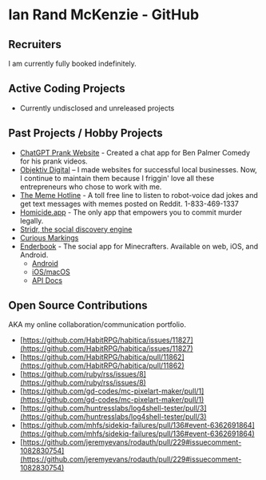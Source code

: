 # Ian Rand McKenzie - GitHub

## Recruiters

I am currently fully booked indefinitely.

## Active Coding Projects
* Currently undisclosed and unreleased projects


## Past Projects / Hobby Projects
* [ChatGPT Prank Website](https://www.youtube.com/watch?v=5cDe5vkq9cs) - Created a chat app for Ben Palmer Comedy for his prank videos.
* [Objektiv Digital](https://objektiv.digital) – I made websites for successful local businesses. Now, I continue to maintain them because I friggin' love all these entrepreneurs who chose to work with me.
* [The Meme Hotline](tel:+18334691337) - A toll free line to listen to robot-voice dad jokes and get text messages with memes posted on Reddit. 1-833-469-1337
* [Homicide.app](https://homicide.app) - The only app that empowers you to commit murder legally.
* [Stridr, the social discovery engine](https://ianrandmckenzie.com/stridr-social-process-work/)
* [Curious Markings](https://ianrandmckenzie.com/curious-markings-process-work/)
* [Enderbook](https://enderbook.com) - The social app for Minecrafters. Available on web, iOS, and Android.
  - [Android](https://play.google.com/store/apps/details?id=com.enderbook.app)
  - [iOS/macOS](https://apps.apple.com/app/enderbook/id1556277152)
  - [API Docs](https://docs.enderbook.com)


## Open Source Contributions
AKA my online collaboration/communication portfolio.
* [https://github.com/HabitRPG/habitica/issues/11827](https://github.com/HabitRPG/habitica/issues/11827)
* [https://github.com/HabitRPG/habitica/pull/11862](https://github.com/HabitRPG/habitica/pull/11862)
* [https://github.com/ruby/rss/issues/8](https://github.com/ruby/rss/issues/8)
* [https://github.com/gd-codes/mc-pixelart-maker/pull/1](https://github.com/gd-codes/mc-pixelart-maker/pull/1)
* [https://github.com/huntresslabs/log4shell-tester/pull/3](https://github.com/huntresslabs/log4shell-tester/pull/3)
* [https://github.com/mhfs/sidekiq-failures/pull/136#event-6362691864](https://github.com/mhfs/sidekiq-failures/pull/136#event-6362691864)
* [https://github.com/jeremyevans/rodauth/pull/229#issuecomment-1082830754](https://github.com/jeremyevans/rodauth/pull/229#issuecomment-1082830754)
